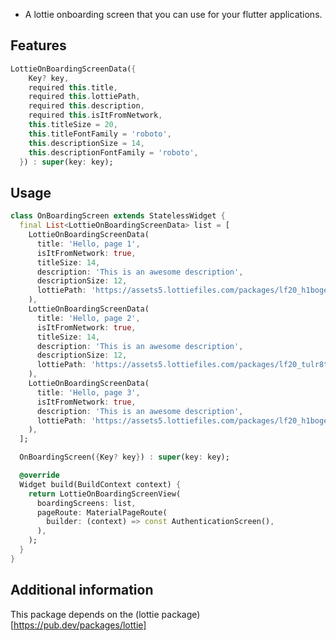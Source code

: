 <!-- 
This README describes the package. If you publish this package to pub.dev,
this README's contents appear on the landing page for your package.

For information about how to write a good package README, see the guide for
[writing package pages](https://dart.dev/guides/libraries/writing-package-pages). 

For general information about developing packages, see the Dart guide for
[creating packages](https://dart.dev/guides/libraries/create-library-packages)
and the Flutter guide for
[developing packages and plugins](https://flutter.dev/developing-packages). 
-->

* A lottie onboarding screen that you can use for your flutter applications.

## Features

```dart
LottieOnBoardingScreenData({
    Key? key,
    required this.title,
    required this.lottiePath,
    required this.description,
    required this.isItFromNetwork,
    this.titleSize = 20,
    this.titleFontFamily = 'roboto',
    this.descriptionSize = 14,
    this.descriptionFontFamily = 'roboto',
  }) : super(key: key);

```


## Usage

```dart
class OnBoardingScreen extends StatelessWidget {
  final List<LottieOnBoardingScreenData> list = [
    LottieOnBoardingScreenData(
      title: 'Hello, page 1',
      isItFromNetwork: true,
      titleSize: 14,
      description: 'This is an awesome description',
      descriptionSize: 12,
      lottiePath: 'https://assets5.lottiefiles.com/packages/lf20_h1bogema.json',
    ),
    LottieOnBoardingScreenData(
      title: 'Hello, page 2',
      isItFromNetwork: true,
      titleSize: 14,
      description: 'This is an awesome description',
      descriptionSize: 12,
      lottiePath: 'https://assets5.lottiefiles.com/packages/lf20_tulr8tag.json',
    ),
    LottieOnBoardingScreenData(
      title: 'Hello, page 3',
      isItFromNetwork: true,
      description: 'This is an awesome description',
      lottiePath: 'https://assets5.lottiefiles.com/packages/lf20_h1bogema.json',
    ),
  ];

  OnBoardingScreen({Key? key}) : super(key: key);

  @override
  Widget build(BuildContext context) {
    return LottieOnBoardingScreenView(
      boardingScreens: list,
      pageRoute: MaterialPageRoute(
        builder: (context) => const AuthenticationScreen(),
      ),
    );
  }
}
```

## Additional information

This package depends on the (lottie package)[https://pub.dev/packages/lottie]
